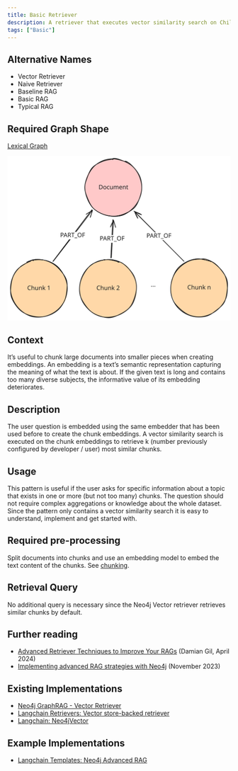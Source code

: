 ```yaml
---
title: Basic Retriever
description: A retriever that executes vector similarity search on Child Chunks but retrieves Parent Chunks.
tags: ["Basic"]
---
```


## Alternative Names

- Vector Retriever
- Naive Retriever
- Baseline RAG
- Basic RAG
- Typical RAG

## Required Graph Shape

[Lexical Graph](/reference/knowledge-graph/lexical-graph)

![](../../../../assets/images/knowledge-graph-lexical-graph.svg)

## Context 

It’s useful to chunk large documents into smaller pieces when creating embeddings. 
An embedding is a text’s semantic representation capturing the meaning of what the text is about. 
If the given text is long and contains too many diverse subjects, the informative value of its embedding deteriorates.

## Description

The user question is embedded using the same embedder that has been used before to create the chunk embeddings. 
A vector similarity search is executed on the chunk embeddings to retrieve k (number previously configured by developer / user) most similar chunks.

## Usage

This pattern is useful if the user asks for specific information about a topic that exists in one or more (but not too many) chunks. 
The question should not require complex aggregations or knowledge about the whole dataset. 
Since the pattern only contains a vector similarity search it is easy to understand, implement and get started with.

## Required pre-processing

Split documents into chunks and use an embedding model to embed the text content of the chunks.
See [chunking](/guides/chunking).

## Retrieval Query

No additional query is necessary since the Neo4j Vector retriever retrieves similar chunks by default.

## Further reading

- [Advanced Retriever Techniques to Improve Your RAGs](https://towardsdatascience.com/advanced-retriever-techniques-to-improve-your-rags-1fac2b86dd61) (Damian Gil, April 2024)
- [Implementing advanced RAG strategies with Neo4j](https://blog.langchain.dev/implementing-advanced-retrieval-rag-strategies-with-neo4j/) (November 2023)

## Existing Implementations

- [Neo4j GraphRAG - Vector Retriever](https://neo4j.com/docs/neo4j-graphrag-python/current/user_guide_rag.html#vector-retriever)
- [Langchain Retrievers: Vector store-backed retriever](https://python.langchain.com/v0.1/docs/modules/data_connection/retrievers/vectorstore/)
- [Langchain: Neo4jVector](https://python.langchain.com/v0.2/docs/integrations/vectorstores/neo4jvector/)

## Example Implementations

- [Langchain Templates: Neo4j Advanced RAG](https://github.com/langchain-ai/langchain/blob/master/templates/neo4j-advanced-rag/neo4j_advanced_rag/retrievers.py)
